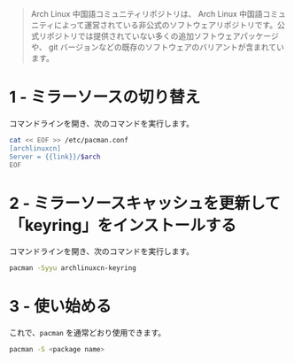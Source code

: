> Arch Linux 中国語コミュニティリポジトリは、 Arch Linux 中国語コミュニティによって運営されている非公式のソフトウェアリポジトリです。公式リポジトリでは提供されていない多くの追加ソフトウェアパッケージや、 git バージョンなどの既存のソフトウェアのバリアントが含まれています。

# 1 - ミラーソースの切り替え

コマンドラインを開き、次のコマンドを実行します。

```bash
cat << EOF >> /etc/pacman.conf
[archlinuxcn]
Server = {{link}}/$arch
EOF
```

# 2 - ミラーソースキャッシュを更新して「keyring」をインストールする

コマンドラインを開き、次のコマンドを実行します。

```bash
pacman -Syyu archlinuxcn-keyring
```

# 3 - 使い始める

これで、`pacman` を通常どおり使用できます。

```bash
pacman -S <package name>
```
